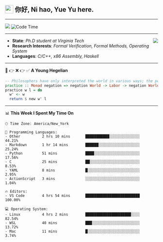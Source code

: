 <h2> <img style="vertical-align: text-bottom;" src=https://slackmojis.com/emojis/13253-yay-frog/download/ width=27> 你好, Ni hao, Yue Yu here. </h2>

---

![](https://shields.io/badge/dynamic/json?color=blue&amp;label=Visitors&amp;query=value&amp;url=https://api.countapi.xyz/hit/fishjump.fishjump) ![Code Time](https://img.shields.io/badge/Code%20Time-423%20hrs%2014%20mins-blue)

---

<img align='right' src=https://slackmojis.com/emojis/5264-coding/download> </td>

- **State**: *Ph.D student at Virginia Tech*
- **Research Interests**: *Formal Verification, Formal Methods, Operating System*
- **Languages**: *C/C++, x86 Assembly, Haskell*

---

🚫 👉 ❌ 👉 ✅ **A Young Hegelian**

``` haskell
-- Philosophers have only interpreted the world in various ways; the point is to change it.
practice :: Monad negation => negation World -> Labor -> negation World
practice w l = do
  w' <- w
  return $ new w' l
```

---


📊 **This Week I Spent My Time On** 

```text
🕑︎ Time Zone: America/New_York

💬 Programming Languages:
- Other          2 hrs 10 mins       ███████████░░░░░░░░░░░░░░     44.21%
- Markdown       1 hr 14 mins        ██████░░░░░░░░░░░░░░░░░░░     25.24%
- Python         51 mins             ████░░░░░░░░░░░░░░░░░░░░░     17.56%
- C              25 mins             ██░░░░░░░░░░░░░░░░░░░░░░░     8.53%
- YAML           8 mins              █░░░░░░░░░░░░░░░░░░░░░░░░     2.95%
- ActionScript   3 mins              ░░░░░░░░░░░░░░░░░░░░░░░░░     1.04%

🔥 Editors:
- VS Code        4 hrs 54 mins       █████████████████████████     100.00%

💻 Operating System:
- Linux          4 hrs 2 mins        █████████████████████░░░░     82.54%
- WSL            40 mins             ███░░░░░░░░░░░░░░░░░░░░░░     13.72%
- Mac            11 mins             █░░░░░░░░░░░░░░░░░░░░░░░░     3.74%
```

